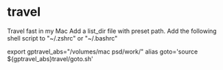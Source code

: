 # travel
Travel fast in my Mac
Add a list_dir file with preset path.
Add the following shell script to "~/.zshrc" or "~/.bashrc"

export gptravel_abs="/volumes/mac psd/work/"
alias goto='source ${gptravel_abs}travel/goto.sh'

